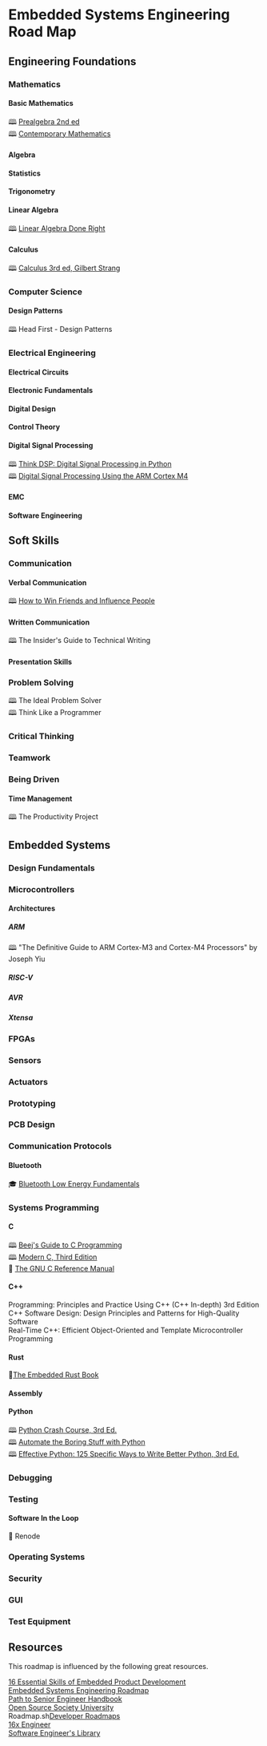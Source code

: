 # Embedded Systems Engineering Road Map

## Engineering Foundations

### Mathematics

#### Basic Mathematics

&#128366; [Prealgebra 2nd ed](https://openstax.org/details/books/prealgebra-2e)  
&#128366; [Contemporary Mathematics](https://openstax.org/details/books/contemporary-mathematics)  

#### Algebra

#### Statistics

#### Trigonometry

#### Linear Algebra

&#128366; [Linear Algebra Done Right](https://linear.axler.net/)  

#### Calculus

&#128366; [Calculus 3rd ed, Gilbert Strang](https://ocw.mit.edu/courses/res-18-001-calculus-fall-2023/pages/textbook/)

### Computer Science

#### Design Patterns

&#128366; Head First - Design Patterns

### Electrical Engineering

#### Electrical Circuits

#### Electronic Fundamentals

#### Digital Design

#### Control Theory

#### Digital Signal Processing

&#128366; [Think DSP: Digital Signal Processing in Python](https://greenteapress.com/wp/think-dsp/)  
&#128366; [Digital Signal Processing Using the ARM Cortex M4](https://www.wiley.com/en-us/Digital+Signal+Processing+Using+the+ARM+Cortex+M4-p-9781118859049)

#### EMC

#### Software Engineering

## Soft Skills

### Communication

#### Verbal Communication

&#128366; [How to Win Friends and Influence People](https://en.wikipedia.org/wiki/How_to_Win_Friends_and_Influence_People)  

#### Written Communication

&#128366; The Insider's Guide to Technical Writing  

#### Presentation Skills

### Problem Solving

&#128366; The Ideal Problem Solver  
&#128366; Think Like a Programmer  

### Critical Thinking

### Teamwork

### Being Driven

#### Time Management

&#128366; The Productivity Project

## Embedded Systems

### Design Fundamentals

### Microcontrollers

#### Architectures

##### ARM

&#128366; "The Definitive Guide to ARM Cortex-M3 and Cortex-M4 Processors" by Joseph Yiu  

##### RISC-V

##### AVR

##### Xtensa

### FPGAs

### Sensors

### Actuators

### Prototyping

### PCB Design

### Communication Protocols

#### Bluetooth

&#127891; [Bluetooth Low Energy Fundamentals](https://academy.nordicsemi.com/courses/bluetooth-low-energy-fundamentals/)  

### Systems Programming

#### C

&#128366; [Beej's Guide to C Programming](https://beej.us/guide/bgc/)  
&#128366; [Modern C, Third Edition](https://www.manning.com/books/modern-c-third-edition)  
&#128279; [The GNU C Reference Manual](https://www.gnu.org/software/gnu-c-manual/gnu-c-manual.html)  

#### C++

Programming: Principles and Practice Using C++ (C++ In-depth) 3rd Edition  
C++ Software Design: Design Principles and Patterns for High-Quality Software  
Real-Time C++: Efficient Object-Oriented and Template Microcontroller Programming  

#### Rust

&#128279;[The Embedded Rust Book](https://doc.rust-lang.org/stable/embedded-book/intro/index.html)  

#### Assembly

#### Python

&#128366; [Python Crash Course, 3rd Ed.](https://nostarch.com/python-crash-course-3rd-edition)  
&#128366; [Automate the Boring Stuff with Python](https://automatetheboringstuff.com/)  
&#128366; [Effective Python: 125 Specific Ways to Write Better Python, 3rd Ed.](https://www.pearson.com/en-us/subject-catalog/p/effective-python-125-specific-ways-to-write-better-python/P200000010820/9780138172275) 

### Debugging

### Testing

#### Software In the Loop

&#128279; Renode

### Operating Systems

### Security

### GUI

### Test Equipment

## Resources

This roadmap is influenced by the following great resources.

[16 Essential Skills of Embedded Product Development](https://swedishembedded.com/product/skills)  
[Embedded Systems Engineering Roadmap](https://github.com/m3y54m/Embedded-Engineering-Roadmap)  
[Path to Senior Engineer Handbook](https://github.com/jordan-cutler/path-to-senior-engineer-handbook)  
[Open Source Society University](https://github.com/ossu/computer-science)  
Roadmap.sh[Developer Roadmaps](https://roadmap.sh/)  
[16x Engineer](https://16x.engineer/)  
[Software Engineer's Library](https://kevinsmith.io/library/)  
